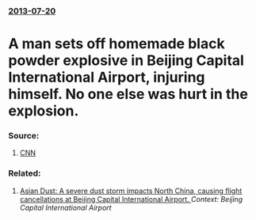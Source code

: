 ### [2013-07-20](/news/2013/07/20/index.md)

# A man sets off homemade black powder explosive in Beijing Capital International Airport, injuring himself. No one else was hurt in the explosion. 




### Source:

1. [CNN](http://edition.cnn.com/2013/07/20/world/asia/china-airport-explosion/index.html?hpt=hp_t1)

### Related:

1. [Asian Dust: A severe dust storm impacts North China, causing flight cancellations at Beijing Capital International Airport. ](/news/2017/05/4/asian-dust-a-severe-dust-storm-impacts-north-china-causing-flight-cancellations-at-beijing-capital-international-airport.md) _Context: Beijing Capital International Airport_
